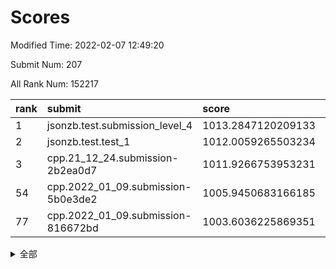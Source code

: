 # Scores

Modified Time: 2022-02-07 12:49:20

Submit Num: 207

All Rank Num: 152217

| rank |               submit               |       score        |       sigma        | pk_num |
| :--- | :--------------------------------- | :----------------- | :----------------- | :----- |
| 1    | jsonzb.test.submission_level_4     | 1013.2847120209133 | 0.814284408798695  | 2940   |
| 2    | jsonzb.test.test_1                 | 1012.0059265503234 | 0.7993900900225293 | 2939   |
| 3    | cpp.21_12_24.submission-2b2ea0d7   | 1011.9266753953231 | 0.7797378210372827 | 2942   |
| 54   | cpp.2022_01_09.submission-5b0e3de2 | 1005.9450683166185 | 0.7124691490785316 | 2941   |
| 77   | cpp.2022_01_09.submission-816672bd | 1003.6036225869351 | 0.7114959898122294 | 2945   |


<details>
<summary>全部</summary>

| rank |                 submit                 |       score        |       sigma        | pk_num |
| :--- | :------------------------------------- | :----------------- | :----------------- | :----- |
| 1    | jsonzb.test.submission_level_4         | 1013.2847120209133 | 0.814284408798695  | 2940   |
| 2    | jsonzb.test.test_1                     | 1012.0059265503234 | 0.7993900900225293 | 2939   |
| 3    | cpp.21_12_24.submission-2b2ea0d7       | 1011.9266753953231 | 0.7797378210372827 | 2942   |
| 4    | gobigger.level_3.submission_level_3_25 | 1011.9007568110027 | 0.754568703927436  | 2939   |
| 5    | gobigger.level_3.submission_level_3_30 | 1011.7293454251449 | 0.7911137707664385 | 2943   |
| 6    | gobigger.level_3.submission_level_3_5  | 1011.2538198534897 | 0.7490381183418426 | 2938   |
| 7    | gobigger.level_3.submission_level_3_18 | 1011.1001451128211 | 0.7934510682726533 | 2942   |
| 8    | gobigger.level_3.submission_level_3_6  | 1010.993411274831  | 0.7669948044719129 | 2943   |
| 9    | gobigger.level_3.submission_level_3_32 | 1010.7887008154364 | 0.7842156789361009 | 2935   |
| 10   | gobigger.level_3.submission_level_3_37 | 1010.6691602362679 | 0.7743943813004578 | 2940   |
| 11   | gobigger.level_3.submission_level_3_33 | 1010.5752793944778 | 0.7604044772689365 | 2941   |
| 12   | gobigger.level_3.submission_level_3_23 | 1010.4568305348392 | 0.7668262594231787 | 2939   |
| 13   | gobigger.level_3.submission_level_3_48 | 1010.405645881681  | 0.7588196105434317 | 2941   |
| 14   | gobigger.level_3.submission_level_3_29 | 1010.3320343925292 | 0.7617374981779783 | 2943   |
| 15   | gobigger.level_3.submission_level_3_39 | 1010.1138876009695 | 0.758768518999319  | 2940   |
| 16   | gobigger.level_3.submission_level_3_19 | 1010.0888344528809 | 0.7663184599991996 | 2947   |
| 17   | gobigger.level_3.submission_level_3_44 | 1010.0645050191401 | 0.7541993720478259 | 2942   |
| 18   | gobigger.level_3.submission_level_3_16 | 1009.9697220436437 | 0.7500636949484272 | 2942   |
| 19   | gobigger.level_3.submission_level_3_21 | 1009.9602446314481 | 0.7643426724392961 | 2944   |
| 20   | gobigger.level_3.submission_level_3_43 | 1009.9432328531658 | 0.7466556217566789 | 2944   |
| 21   | gobigger.level_3.submission_level_3_7  | 1009.9322940282615 | 0.7679469011144318 | 2941   |
| 22   | gobigger.level_3.submission_level_3_15 | 1009.9059608156094 | 0.7641283181716936 | 2944   |
| 23   | gobigger.level_3.submission_level_3_10 | 1009.8843339035951 | 0.7459534642634473 | 2944   |
| 24   | gobigger.level_3.submission_level_3_11 | 1009.8815868629529 | 0.7406789199413577 | 2944   |
| 25   | gobigger.level_3.submission_level_3_13 | 1009.8423292689254 | 0.7380603670797904 | 2942   |
| 26   | gobigger.level_3.submission_level_3_3  | 1009.8118562614541 | 0.7635967756928681 | 2940   |
| 27   | gobigger.level_3.submission_level_3_36 | 1009.7579841626865 | 0.7537198128589807 | 2940   |
| 28   | gobigger.level_3.submission_level_3_17 | 1009.7390898678465 | 0.7654317129004032 | 2937   |
| 29   | gobigger.level_3.submission_level_3_14 | 1009.6831819885355 | 0.7668015263275799 | 2942   |
| 30   | gobigger.level_3.submission_level_3_1  | 1009.643706121664  | 0.7380681161193698 | 2939   |
| 31   | gobigger.level_3.submission_level_3_45 | 1009.6399840826024 | 0.7579833618304165 | 2937   |
| 32   | gobigger.level_3.submission_level_3_34 | 1009.6064338267124 | 0.7470631534350424 | 2946   |
| 33   | gobigger.level_3.submission_level_3_4  | 1009.53044224807   | 0.7477866555394285 | 2943   |
| 34   | gobigger.level_3.submission_level_3_35 | 1009.5164404033615 | 0.749149778632597  | 2943   |
| 35   | gobigger.level_3.submission_level_3_46 | 1009.4720661552141 | 0.754186578305436  | 2943   |
| 36   | gobigger.level_3.submission_level_3_26 | 1009.4344395422743 | 0.7586871203289776 | 2944   |
| 37   | gobigger.level_3.submission_level_3_24 | 1009.4097015883655 | 0.7459842151594237 | 2937   |
| 38   | gobigger.level_3.submission_level_3_9  | 1009.3985522808111 | 0.7501822428776614 | 2942   |
| 39   | gobigger.level_3.submission_level_3_42 | 1009.3325718460827 | 0.747803761228493  | 2937   |
| 40   | gobigger.level_3.submission_level_3_2  | 1009.3231933441651 | 0.7484803214724985 | 2943   |
| 41   | gobigger.level_3.submission_level_3_31 | 1009.3178008874333 | 0.7578866208316932 | 2940   |
| 42   | gobigger.level_3.submission_level_3_22 | 1009.3030891491005 | 0.7630287814762898 | 2945   |
| 43   | gobigger.level_3.submission_level_3_12 | 1009.2945397452929 | 0.7430514386753106 | 2943   |
| 44   | gobigger.level_3.submission_level_3_8  | 1009.1882238250337 | 0.7674190533053112 | 2943   |
| 45   | gobigger.level_3.submission_level_3_38 | 1009.167507018244  | 0.7630370966369961 | 2942   |
| 46   | gobigger.level_3.submission_level_3_40 | 1009.0215940639642 | 0.7672366727328142 | 2943   |
| 47   | gobigger.level_3.submission_level_3_47 | 1008.989391125046  | 0.7505962117410871 | 2943   |
| 48   | gobigger.level_3.submission_level_3_20 | 1008.9849427960951 | 0.7464061583889349 | 2937   |
| 49   | gobigger.level_3.submission_level_3_49 | 1008.8242432199829 | 0.7402783290334798 | 2942   |
| 50   | gobigger.level_3.submission_level_3_0  | 1008.6838783711335 | 0.744705299485985  | 2946   |
| 51   | gobigger.level_3.submission_level_3_27 | 1008.5628986415322 | 0.7469780202609673 | 2944   |
| 52   | gobigger.level_3.submission_level_3_41 | 1007.7033511643205 | 0.7559537262205759 | 2942   |
| 53   | gobigger.level_3.submission_level_3_28 | 1007.6526904695581 | 0.7411610722143076 | 2941   |
| 54   | cpp.2022_01_09.submission-5b0e3de2     | 1005.9450683166185 | 0.7124691490785316 | 2941   |
| 55   | gobigger.level_1.submission_level_1_19 | 1004.6195898464017 | 0.7176583824308022 | 2943   |
| 56   | gobigger.level_1.submission_level_1_14 | 1004.593589406882  | 0.7204493862532937 | 2942   |
| 57   | gobigger.level_1.submission_level_1_47 | 1004.5158587834701 | 0.7110631026700033 | 2941   |
| 58   | gobigger.level_1.submission_level_1_39 | 1004.5136438942734 | 0.715755033686127  | 2940   |
| 59   | gobigger.level_1.submission_level_1_38 | 1004.4873093891623 | 0.7203626708217148 | 2937   |
| 60   | gobigger.level_1.submission_level_1_11 | 1004.4073267607548 | 0.7197028648306321 | 2942   |
| 61   | gobigger.level_1.submission_level_1_17 | 1004.2984952437282 | 0.7190699534257239 | 2941   |
| 62   | gobigger.level_1.submission_level_1_42 | 1004.232395162717  | 0.7095675266710323 | 2940   |
| 63   | gobigger.level_1.submission_level_1_12 | 1004.1294920767468 | 0.7157014985478756 | 2943   |
| 64   | gobigger.level_1.submission_level_1_48 | 1004.0701843380946 | 0.712279222948166  | 2939   |
| 65   | gobigger.level_1.submission_level_1_33 | 1004.0465090397056 | 0.707719149746366  | 2946   |
| 66   | gobigger.level_1.submission_level_1_16 | 1004.0381634907026 | 0.7140429644782145 | 2947   |
| 67   | gobigger.level_1.submission_level_1_15 | 1004.0290629919499 | 0.7247020797130798 | 2942   |
| 68   | gobigger.level_1.submission_level_1_23 | 1003.9774112078776 | 0.7202403920643022 | 2941   |
| 69   | gobigger.level_1.submission_level_1_35 | 1003.8590387493267 | 0.7065923155611511 | 2943   |
| 70   | gobigger.level_1.submission_level_1_34 | 1003.8089545036414 | 0.7216967217200873 | 2939   |
| 71   | gobigger.level_1.submission_level_1_26 | 1003.7880636534666 | 0.7092915551687679 | 2940   |
| 72   | gobigger.level_1.submission_level_1_13 | 1003.7350866554782 | 0.7078356254298033 | 2942   |
| 73   | gobigger.level_1.submission_level_1_29 | 1003.6932581017531 | 0.7223327951863759 | 2943   |
| 74   | gobigger.level_1.submission_level_1_2  | 1003.6871741019578 | 0.7198589693926933 | 2941   |
| 75   | gobigger.level_1.submission_level_1_20 | 1003.6570993952304 | 0.7120393590946986 | 2940   |
| 76   | gobigger.level_1.submission_level_1_8  | 1003.6374753698996 | 0.7112607179619227 | 2941   |
| 77   | cpp.2022_01_09.submission-816672bd     | 1003.6036225869351 | 0.7114959898122294 | 2945   |
| 78   | gobigger.level_1.submission_level_1_45 | 1003.5789960929939 | 0.7121268763191425 | 2951   |
| 79   | gobigger.level_1.submission_level_1_21 | 1003.4361906924847 | 0.7190556359964217 | 2942   |
| 80   | gobigger.level_1.submission_level_1_30 | 1003.3768985687816 | 0.7195064028110467 | 2943   |
| 81   | gobigger.level_1.submission_level_1_1  | 1003.357956087306  | 0.7278295951469153 | 2943   |
| 82   | gobigger.level_1.submission_level_1_7  | 1003.2999990793119 | 0.7356415028214416 | 2943   |
| 83   | gobigger.level_1.submission_level_1_43 | 1003.2912757445331 | 0.716177793021887  | 2943   |
| 84   | gobigger.level_1.submission_level_1_3  | 1003.2750277508846 | 0.7152969338197285 | 2944   |
| 85   | gobigger.level_1.submission_level_1_49 | 1003.2052878545255 | 0.7171112518255259 | 2936   |
| 86   | gobigger.level_1.submission_level_1_25 | 1003.0756408804568 | 0.7214150961267994 | 2940   |
| 87   | gobigger.level_1.submission_level_1_37 | 1003.0692263162025 | 0.7232323914189557 | 2945   |
| 88   | gobigger.level_1.submission_level_1_41 | 1003.0351245601896 | 0.708490307964573  | 2939   |
| 89   | gobigger.level_1.submission_level_1_18 | 1002.9899742266495 | 0.7072253166476299 | 2943   |
| 90   | gobigger.level_1.submission_level_1_10 | 1002.9529085610952 | 0.7190924805304794 | 2940   |
| 91   | gobigger.level_1.submission_level_1_27 | 1002.9419499373678 | 0.7096027147224547 | 2942   |
| 92   | gobigger.level_1.submission_level_1_36 | 1002.887022439922  | 0.7133600892789919 | 2935   |
| 93   | gobigger.level_1.submission_level_1_28 | 1002.8552599732276 | 0.7148557351159255 | 2939   |
| 94   | gobigger.level_1.submission_level_1_24 | 1002.8263988382967 | 0.7221691514452412 | 2941   |
| 95   | gobigger.level_1.submission_level_1_44 | 1002.8055790954597 | 0.7106622497373353 | 2945   |
| 96   | gobigger.level_1.submission_level_1_32 | 1002.7667505726121 | 0.7141283518151814 | 2939   |
| 97   | gobigger.level_1.submission_level_1_4  | 1002.6655951546177 | 0.7122888632514902 | 2945   |
| 98   | gobigger.level_1.submission_level_1_6  | 1002.6602043576071 | 0.718382186396095  | 2945   |
| 99   | gobigger.level_1.submission_level_1_40 | 1002.585954258875  | 0.709220506723877  | 2942   |
| 100  | gobigger.level_1.submission_level_1_0  | 1002.5702928791579 | 0.7147771874452754 | 2944   |
| 101  | gobigger.level_1.submission_level_1_9  | 1002.5578087534526 | 0.7263577547874961 | 2937   |
| 102  | gobigger.level_1.submission_level_1_31 | 1002.5534616344894 | 0.7154216248564932 | 2940   |
| 103  | gobigger.level_1.submission_level_1_46 | 1002.5409584789526 | 0.7200274160907837 | 2941   |
| 104  | gobigger.level_1.submission_level_1_22 | 1002.3720343635798 | 0.7180284327622186 | 2937   |
| 105  | gobigger.level_1.submission_level_1_5  | 1001.4968690877889 | 0.7165844545843888 | 2936   |
| 106  | gobigger.random.submission_random_49   | 997.4358975614987  | 0.710938222960022  | 2942   |
| 107  | gobigger.random.submission_random_8    | 997.1600616666549  | 0.7031054930924302 | 2939   |
| 108  | gobigger.random.submission_random_36   | 997.0714349966164  | 0.7269818925128249 | 2945   |
| 109  | gobigger.random.submission_random_42   | 996.9905344312755  | 0.7087348677190264 | 2939   |
| 110  | gobigger.random.submission_random_32   | 996.9225200442856  | 0.706744940582605  | 2943   |
| 111  | gobigger.random.submission_random_38   | 996.7735751176642  | 0.7181587123665187 | 2945   |
| 112  | gobigger.random.submission_random_41   | 996.7596584031172  | 0.7212198272666903 | 2941   |
| 113  | gobigger.random.submission_random_24   | 996.7535522807924  | 0.7137827490664408 | 2941   |
| 114  | gobigger.random.submission_random_28   | 996.7107920167987  | 0.7071431759360963 | 2942   |
| 115  | gobigger.random.submission_random_25   | 996.5585516653698  | 0.7023367191874319 | 2937   |
| 116  | gobigger.random.submission_random_46   | 996.5525010763971  | 0.7068174515141296 | 2947   |
| 117  | gobigger.random.submission_random_48   | 996.4913335895749  | 0.7086519314670906 | 2944   |
| 118  | gobigger.random.submission_random_0    | 996.4466038909228  | 0.7139592627991318 | 2943   |
| 119  | gobigger.random.submission_random_29   | 996.365802141247   | 0.7108620680027102 | 2943   |
| 120  | gobigger.random.submission_random_44   | 996.359560126265   | 0.7126151991457234 | 2939   |
| 121  | gobigger.random.submission_random_34   | 996.3452548334095  | 0.7067111286744624 | 2941   |
| 122  | gobigger.random.submission_random_20   | 996.2780641202489  | 0.7082165533863171 | 2945   |
| 123  | gobigger.random.submission_random_21   | 996.1352723866895  | 0.7042323743006534 | 2943   |
| 124  | gobigger.random.submission_random_22   | 996.1299577551815  | 0.7054233222565635 | 2940   |
| 125  | gobigger.random.submission_random_27   | 996.1058433653617  | 0.7130537560656693 | 2947   |
| 126  | gobigger.random.submission_random_12   | 996.0937954186489  | 0.7108184365919218 | 2942   |
| 127  | gobigger.random.submission_random_40   | 996.0850305380314  | 0.7292499520690594 | 2942   |
| 128  | gobigger.random.submission_random_26   | 996.0553423032926  | 0.7070488312119523 | 2943   |
| 129  | gobigger.random.submission_random_47   | 996.054346738762   | 0.7069963160484735 | 2941   |
| 130  | gobigger.random.submission_random_45   | 996.0214577483835  | 0.7142367520530554 | 2940   |
| 131  | gobigger.random.submission_random_9    | 996.0119279807017  | 0.708192815407868  | 2938   |
| 132  | gobigger.random.submission_random_37   | 995.9968272158392  | 0.7046742496040754 | 2936   |
| 133  | gobigger.random.submission_random_31   | 995.9484556696524  | 0.6944588849875637 | 2940   |
| 134  | gobigger.random.submission_random_13   | 995.9345028415614  | 0.7021941520003379 | 2942   |
| 135  | gobigger.random.submission_random_14   | 995.8701085975916  | 0.7115218571486824 | 2944   |
| 136  | gobigger.random.submission_random_30   | 995.8346358794927  | 0.7131021051115901 | 2943   |
| 137  | gobigger.random.submission_random_7    | 995.8258082514038  | 0.7096249848380103 | 2941   |
| 138  | gobigger.random.submission_random_23   | 995.8108306056897  | 0.6977745352852548 | 2942   |
| 139  | gobigger.random.submission_random_35   | 995.7534524032332  | 0.7136028943733597 | 2937   |
| 140  | gobigger.random.submission_random_39   | 995.7534234235807  | 0.7089241042445191 | 2943   |
| 141  | gobigger.random.submission_random_15   | 995.5787190172248  | 0.6978468834388124 | 2942   |
| 142  | gobigger.random.submission_random_18   | 995.5157244407791  | 0.721448229148115  | 2940   |
| 143  | gobigger.random.submission_random_1    | 995.4744819022485  | 0.7185558997769602 | 2938   |
| 144  | gobigger.random.submission_random_11   | 995.4302470567593  | 0.7293394118727231 | 2943   |
| 145  | gobigger.random.submission_random_4    | 995.3854262463889  | 0.7234819725383156 | 2940   |
| 146  | gobigger.random.submission_random_5    | 995.3138628469717  | 0.7141550240806723 | 2943   |
| 147  | gobigger.random.submission_random_33   | 995.3069273013573  | 0.705733463854657  | 2938   |
| 148  | gobigger.random.submission_random_2    | 995.2851907475738  | 0.7108030999871178 | 2937   |
| 149  | gobigger.random.submission_random_17   | 995.2623606484689  | 0.726909060325458  | 2942   |
| 150  | gobigger.random.submission_random_6    | 995.2385097542526  | 0.7080325069523755 | 2944   |
| 151  | gobigger.random.submission_random_3    | 995.1860668819253  | 0.7256887677332627 | 2942   |
| 152  | gobigger.random.submission_random_16   | 995.1705477827192  | 0.7160835499807773 | 2942   |
| 153  | gobigger.random.submission_random_43   | 995.0612661231502  | 0.7190054238086232 | 2947   |
| 154  | gobigger.random.submission_random_19   | 995.0445226514431  | 0.7128167979472065 | 2939   |
| 155  | gobigger.random.submission_random_10   | 994.9596000471151  | 0.7110055966513443 | 2942   |
| 156  | gobigger.level_2.submission_level_2_1  | 994.65029054803    | 0.726561805464974  | 2937   |
| 157  | gobigger.level_2.submission_level_2_11 | 993.6643864134822  | 0.7437811495217763 | 2936   |
| 158  | gobigger.level_2.submission_level_2_21 | 993.6179825519829  | 0.7379785440896356 | 2938   |
| 159  | gobigger.level_2.submission_level_2_41 | 993.1346100476071  | 0.7422379083814211 | 2935   |
| 160  | gobigger.level_2.submission_level_2_49 | 993.1159979825104  | 0.7369252026298933 | 2942   |
| 161  | gobigger.level_2.submission_level_2_25 | 992.995776685328   | 0.7408433742852163 | 2940   |
| 162  | gobigger.level_2.submission_level_2_15 | 992.9170731557853  | 0.7395428690532228 | 2939   |
| 163  | gobigger.level_2.submission_level_2_16 | 992.7893656749609  | 0.7402028594609836 | 2937   |
| 164  | gobigger.level_2.submission_level_2_23 | 992.7484129163679  | 0.7198476086316652 | 2944   |
| 165  | gobigger.level_2.submission_level_2_0  | 992.7101361120021  | 0.7441646196908125 | 2947   |
| 166  | gobigger.level_2.submission_level_2_44 | 992.7097902428583  | 0.7542213293860476 | 2946   |
| 167  | gobigger.level_2.submission_level_2_18 | 992.6946835778366  | 0.7529618608891073 | 2938   |
| 168  | gobigger.level_2.submission_level_2_46 | 992.5462811312312  | 0.7324188736692822 | 2937   |
| 169  | gobigger.level_2.submission_level_2_37 | 992.5410536900949  | 0.7392953804870851 | 2943   |
| 170  | gobigger.level_2.submission_level_2_42 | 992.487231558916   | 0.7501042875707343 | 2943   |
| 171  | gobigger.level_2.submission_level_2_45 | 992.3022211202485  | 0.7425605391461982 | 2938   |
| 172  | gobigger.level_2.submission_level_2_17 | 992.2822314172007  | 0.75408425417395   | 2941   |
| 173  | gobigger.level_2.submission_level_2_33 | 992.1501520451195  | 0.7466807957074026 | 2944   |
| 174  | gobigger.level_2.submission_level_2_24 | 992.1403869995829  | 0.7527344504939251 | 2943   |
| 175  | gobigger.level_2.submission_level_2_36 | 992.133962099807   | 0.7482106011701967 | 2944   |
| 176  | gobigger.level_2.submission_level_2_6  | 992.0743558681125  | 0.7443143826388198 | 2940   |
| 177  | gobigger.level_2.submission_level_2_14 | 992.0644917623953  | 0.737640046530465  | 2940   |
| 178  | gobigger.level_2.submission_level_2_4  | 992.0334391087152  | 0.7418331898244084 | 2944   |
| 179  | gobigger.level_2.submission_level_2_3  | 992.0264387484049  | 0.7511243267909159 | 2946   |
| 180  | gobigger.level_2.submission_level_2_28 | 992.0215677367947  | 0.73897761514943   | 2944   |
| 181  | gobigger.level_2.submission_level_2_27 | 992.0041713858492  | 0.7577746101597944 | 2942   |
| 182  | gobigger.level_2.submission_level_2_31 | 991.9911688748182  | 0.737475699490488  | 2941   |
| 183  | gobigger.level_2.submission_level_2_38 | 991.9755799945291  | 0.7440001187786601 | 2944   |
| 184  | gobigger.level_2.submission_level_2_48 | 991.917781419335   | 0.7494909494662941 | 2940   |
| 185  | gobigger.level_2.submission_level_2_2  | 991.8887856042303  | 0.7547807844212886 | 2946   |
| 186  | gobigger.level_2.submission_level_2_47 | 991.8083086479041  | 0.7531884070380501 | 2940   |
| 187  | gobigger.level_2.submission_level_2_43 | 991.7663275325772  | 0.7467565408219812 | 2936   |
| 188  | gobigger.level_2.submission_level_2_5  | 991.7330596886993  | 0.7599433572412883 | 2938   |
| 189  | gobigger.level_2.submission_level_2_19 | 991.696529075271   | 0.7588133796001081 | 2947   |
| 190  | gobigger.level_2.submission_level_2_40 | 991.6138154745612  | 0.7636904603132456 | 2943   |
| 191  | gobigger.level_2.submission_level_2_7  | 991.3813643424843  | 0.7627445519096557 | 2943   |
| 192  | gobigger.level_2.submission_level_2_39 | 991.3483761255312  | 0.7531428054840834 | 2937   |
| 193  | gobigger.level_2.submission_level_2_32 | 991.3286706751445  | 0.7675814186261161 | 2936   |
| 194  | gobigger.level_2.submission_level_2_29 | 991.2998129422205  | 0.7496274740723421 | 2934   |
| 195  | gobigger.level_2.submission_level_2_10 | 991.2543677108172  | 0.7623316234215829 | 2945   |
| 196  | gobigger.level_2.submission_level_2_26 | 991.2399287587956  | 0.7541747016209015 | 2936   |
| 197  | gobigger.level_2.submission_level_2_30 | 991.1975886683344  | 0.7693342807057317 | 2934   |
| 198  | gobigger.level_2.submission_level_2_13 | 991.1324461142743  | 0.7775571619813917 | 2940   |
| 199  | gobigger.level_2.submission_level_2_9  | 990.944016799912   | 0.7442062093542884 | 2944   |
| 200  | gobigger.level_2.submission_level_2_35 | 990.8852719614775  | 0.75942417322905   | 2942   |
| 201  | gobigger.level_2.submission_level_2_8  | 990.8347829676184  | 0.7731815402644799 | 2935   |
| 202  | gobigger.level_2.submission_level_2_34 | 990.6872701727538  | 0.7737315694768507 | 2942   |
| 203  | gobigger.level_2.submission_level_2_12 | 990.5681572262287  | 0.7587533089653542 | 2944   |
| 204  | gobigger.level_2.submission_level_2_22 | 990.3668672553956  | 0.7676187313084781 | 2944   |
| 205  | gobigger.level_2.submission_level_2_20 | 989.3892459132384  | 0.781656750312991  | 2945   |
| 206  | gobigger.none.submission_none_0        | 976.8505352249124  | 1.4269783371126812 | 2942   |
| 207  | gobigger.none.submission_none_1        | 974.0393349766382  | 1.7645838390767483 | 2944   |

</details>